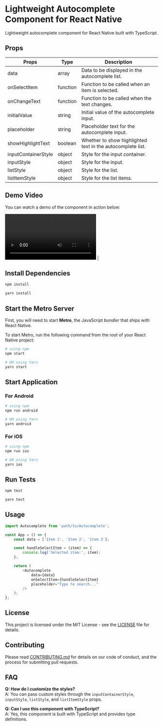 # Lightweight Autocomplete Component for React Native

Lightweight autocomplete component for React Native built with TypeScript.

## Props

| Props                  | Type     | Description                                                  |
|------------------------|----------|--------------------------------------------------------------|
| data                   | array    | Data to be displayed in the autocomplete list.              |
| onSelectItem           | function | Function to be called when an item is selected.             |
| onChangeText           | function | Function to be called when the text changes.                |
| initialValue           | string   | Initial value of the autocomplete input.                    |
| placeholder            | string   | Placeholder text for the autocomplete input.                |
| showHighlightText      | boolean  | Whether to show highlighted text in the autocomplete list.   |
| inputContainerStyle    | object   | Style for the input container.                               |
| inputStyle             | object   | Style for the input.                                        |
| listStyle              | object   | Style for the list.                                         |
| listItemStyle          | object   | Style for the list items.        

## Demo Video

You can watch a demo of the component in action below:

![Demo Video](demo.mp4)
                           |

## Install Dependencies

```bash
npm install
```

```bash
yarn install
```

## Start the Metro Server

First, you will need to start **Metro**, the JavaScript _bundler_ that ships _with_ React Native.

To start Metro, run the following command from the _root_ of your React Native project:

```bash
# using npm
npm start

# OR using Yarn
yarn start
```

## Start Application

### For Android

```bash
# using npm
npm run android

# OR using Yarn
yarn android
```

### For iOS

```bash
# using npm
npm run ios

# OR using Yarn
yarn ios
```

## Run Tests

```bash
npm test
```

```bash
yarn test
```

## Usage

```javascript
import Autocomplete from 'path/to/Autocomplete';

const App = () => {
    const data = ['Item 1', 'Item 2', 'Item 3'];

    const handleSelectItem = (item) => {
        console.log('Selected item:', item);
    };

    return (
        <Autocomplete
            data={data}
            onSelectItem={handleSelectItem}
            placeholder="Type to search..."
        />
    );
};
```

## License

This project is licensed under the MIT License - see the [LICENSE](LICENSE) file for details.

## Contributing

Please read [CONTRIBUTING.md](CONTRIBUTING.md) for details on our code of conduct, and the process for submitting pull requests.

## FAQ

**Q: How do I customize the styles?**  
A: You can pass custom styles through the `inputContainerStyle`, `inputStyle`, `listStyle`, and `listItemStyle` props.

**Q: Can I use this component with TypeScript?**  
A: Yes, this component is built with TypeScript and provides type definitions.




